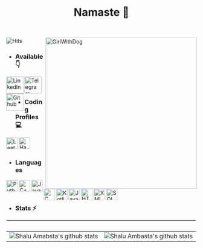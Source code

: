 <h1 align="center">Namaste 🙏</h1>

<br>

![Hits](https://hits.seeyoufarm.com/api/count/incr/badge.svg?url=https://github.com/ambasta-shalu/&title=Profile%20Views)
<img align="right" alt="GirlWithDog" width="400" src="https://cdn.dribbble.com/users/380199/screenshots/17207806/media/019cdf0277844384c2c5cba292d82b4b.gif"/>


- <h3 align="left">Available 👇</h3>
<p align="left">
<a href="https://www.linkedin.com/in/ambasta-shalu/">
    <img align="left" alt="LinkedIn" width="45px" src="https://img.icons8.com/clouds/500/000000/linkedin.png"/>
</a>
<a href="https://t.me/ambasta_shalu">
    <img align="left" alt="Telegram" width="45px" src="https://img.icons8.com/clouds/500/000000/telegram-app.png"/>
</a>
<a href="https://github.com/ambasta-shalu">
    <img align="left" alt="Github" width="45px" src="https://img.icons8.com/clouds/500/000000/github.png"/>
</a>
</p>


<br><br>


- <h3 align="left">Coding Profiles 💻</h3>
<p align="left">
<a href="https://leetcode.com/ambasta-shalu/">
    <img align="left" alt="LeetCode" width="30px" src="https://img.icons8.com/external-tal-revivo-shadow-tal-revivo/96/000000/external-level-up-your-coding-skills-and-quickly-land-a-job-logo-shadow-tal-revivo.png"/>
</a>
<a href="https://www.hackerrank.com/ambasta_shalu">
    <img align="left" alt="HackerRank" width="30px" src="https://img.icons8.com/external-tal-revivo-filled-tal-revivo/96/000000/external-hackerrank-is-a-technology-company-that-focuses-on-competitive-programming-logo-filled-tal-revivo.png"/>
</a>
</p>


<br><br>


- <h3 align="left">Languages</h3>
<p align="left">

<img align="left" alt="Python" width="30px" src="https://img.icons8.com/external-flaticons-lineal-color-flat-icons/64/000000/external-python-mobile-app-development-flaticons-lineal-color-flat-icons.png"/>
<img align="left" alt="C++" width="30px" src="https://img.icons8.com/external-others-iconmarket/64/000000/external-cpp-file-types-others-iconmarket-2.png"/>
<img align="left" alt="Java" width="30px" src="https://img.icons8.com/nolan/512/java-coffee-cup-logo.png"/>
<img align="left" alt="C" width="30px" src="https://img.icons8.com/color/96/000000/c-cute.png"/>
<img align="left" alt="Kotlin" width="30px" src="https://img.icons8.com/color/480/000000/kotlin.png"/>
<img align="left" alt="JavaScript" width="30px" src="https://img.icons8.com/external-flaticons-lineal-color-flat-icons/64/000000/external-javascript-mobile-app-development-flaticons-lineal-color-flat-icons.png"/>
<img align="left" alt="HTML/CSS" width="30px" src="https://img.icons8.com/external-flaticons-lineal-color-flat-icons/64/000000/external-html-web-development-flaticons-lineal-color-flat-icons.png"/>
<img align="left" alt="XML" width="30px" src="https://img.icons8.com/dusk/64/000000/xml-file.png"/>
<img align="left" alt="SQL" width="30px" src="https://img.icons8.com/external-flaticons-lineal-color-flat-icons/64/000000/external-sql-web-hosting-flaticons-lineal-color-flat-icons.png"/>
</p>

<br><br>


- <h3 align="left">Stats ⚡</h3>

‏‏‎ ‎| ‏‏‎ ‎
 --- | ---
![Shalu Amabsta's github stats](https://github-readme-stats.vercel.app/api?username=ambasta-shalu&show_icons=true&theme=radical&include_all_commits=true) | ![Shalu Ambasta's github stats](https://github-readme-stats.vercel.app/api/top-langs/?username=ambasta-shalu&theme=radical&layout=compact)



<!---
ambasta-shalu/ambasta-shalu is a ✨ special ✨ repository because its `README.md` (this file) appears on your GitHub profile.
You can click the Preview link to take a look at your changes.
--->

